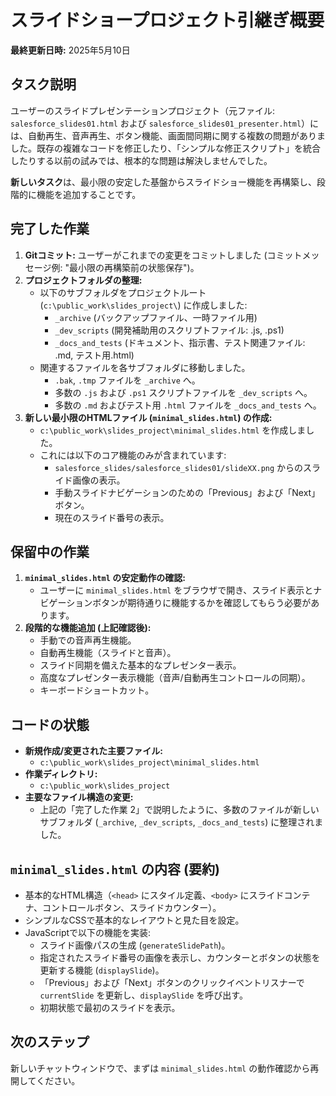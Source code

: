 # スライドショープロジェクト引継ぎ概要

**最終更新日時:** 2025年5月10日

## タスク説明

ユーザーのスライドプレゼンテーションプロジェクト（元ファイル: `salesforce_slides01.html` および `salesforce_slides01_presenter.html`）には、自動再生、音声再生、ボタン機能、画面間同期に関する複数の問題がありました。既存の複雑なコードを修正したり、「シンプルな修正スクリプト」を統合したりする以前の試みでは、根本的な問題は解決しませんでした。

**新しいタスク**は、最小限の安定した基盤からスライドショー機能を再構築し、段階的に機能を追加することです。

## 完了した作業

1.  **Gitコミット:** ユーザーがこれまでの変更をコミットしました (コミットメッセージ例: "最小限の再構築前の状態保存")。
2.  **プロジェクトフォルダの整理:**
    *   以下のサブフォルダをプロジェクトルート (`c:\public_work\slides_project\`) に作成しました:
        *   `_archive` (バックアップファイル、一時ファイル用)
        *   `_dev_scripts` (開発補助用のスクリプトファイル: .js, .ps1)
        *   `_docs_and_tests` (ドキュメント、指示書、テスト関連ファイル: .md, テスト用.html)
    *   関連するファイルを各サブフォルダに移動しました。
        *   `.bak`, `.tmp` ファイルを `_archive` へ。
        *   多数の `.js` および `.ps1` スクリプトファイルを `_dev_scripts` へ。
        *   多数の `.md` およびテスト用 `.html` ファイルを `_docs_and_tests` へ。
3.  **新しい最小限のHTMLファイル (`minimal_slides.html`) の作成:**
    *   `c:\public_work\slides_project\minimal_slides.html` を作成しました。
    *   これには以下のコア機能のみが含まれています:
        *   `salesforce_slides/salesforce_slides01/slideXX.png` からのスライド画像の表示。
        *   手動スライドナビゲーションのための「Previous」および「Next」ボタン。
        *   現在のスライド番号の表示。

## 保留中の作業

1.  **`minimal_slides.html` の安定動作の確認:**
    *   ユーザーに `minimal_slides.html` をブラウザで開き、スライド表示とナビゲーションボタンが期待通りに機能するかを確認してもらう必要があります。
2.  **段階的な機能追加 (上記確認後):**
    *   手動での音声再生機能。
    *   自動再生機能（スライドと音声）。
    *   スライド同期を備えた基本的なプレゼンター表示。
    *   高度なプレゼンター表示機能（音声/自動再生コントロールの同期）。
    *   キーボードショートカット。

## コードの状態

*   **新規作成/変更された主要ファイル:**
    *   `c:\public_work\slides_project\minimal_slides.html`
*   **作業ディレクトリ:**
    *   `c:\public_work\slides_project`
*   **主要なファイル構造の変更:**
    *   上記の「完了した作業 2」で説明したように、多数のファイルが新しいサブフォルダ (`_archive`, `_dev_scripts`, `_docs_and_tests`) に整理されました。

## `minimal_slides.html` の内容 (要約)

*   基本的なHTML構造（`<head>` にスタイル定義、`<body>` にスライドコンテナ、コントロールボタン、スライドカウンター）。
*   シンプルなCSSで基本的なレイアウトと見た目を設定。
*   JavaScriptで以下の機能を実装:
    *   スライド画像パスの生成 (`generateSlidePath`)。
    *   指定されたスライド番号の画像を表示し、カウンターとボタンの状態を更新する機能 (`displaySlide`)。
    *   「Previous」および「Next」ボタンのクリックイベントリスナーで `currentSlide` を更新し、`displaySlide` を呼び出す。
    *   初期状態で最初のスライドを表示。

## 次のステップ

新しいチャットウィンドウで、まずは `minimal_slides.html` の動作確認から再開してください。

